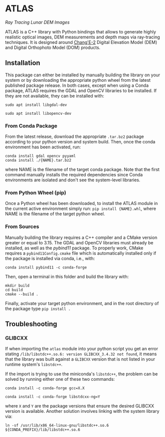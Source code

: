
# ATLAS 

_Ray Tracing Lunar DEM Images_

ATLAS is a C++ library with Python bindings that allows to generate highly realistic optical images, DEM measurements and depth maps via ray-tracing techniques. It is designed around [Chang'E-2](https://moon.bao.ac.cn/ce5web/searchOrder-ce2En.do) Digital Elevation Model (DEM) and Digital Orthophoto Model (DOM) products.


## Installation 

This package can either be installed by manually building the library on your system or by downloading the appropriate python wheel from the latest published package release. In both cases, except when using a Conda package, ATLAS requires the GDAL and OpenCV libraries to be installed. If they are not available, they can be installed with:

```
sudo apt install libgdal-dev
```
```
sudo apt install libopencv-dev
```

### From Conda Package 
From the latest release, download the appropriate `.tar.bz2` package according to your python version and system build. Then, once the conda environment has been activated, run:

```
conda install gdal opencv pyyaml
conda install ./{NAME}.tar.bz2
```

where NAME is the filename of the target conda package. Note that the first command manually installs the required dependencies since Conda environments are isolated and don't see the system-level libraries.

### From Python Wheel (pip)
Once a Python wheel has been downloaded, to install the ATLAS module in the current active environment simply run: `pip install {NAME}.whl`, where NAME is the filename of the target python wheel.

### From Sources
Manually building the library requires a C++ compiler and a CMake version greater or equal to 3.15. The GDAL and OpenCV libraries must already be installed, as well as the _pybind11_ package. To properly work, CMake requires a `pybind11Config.cmake` file which is automatically installed only if the package is installed via conda, i.e., with:

```
conda install pybind11 -c conda-forge
```

Then, open a terminal in this folder and build the library with: 
```
mkdir build 
cd build 
cmake --build .
```
Finally, activate your target python environment, and in the root directory of the package type `pip install .`

## Troubleshooting

### GLIBCXX 

If when importing the `atlas` module into your python script you get an error stating `/lib/libstdc++.so.6: version GLIBCXX_3.4.32 not found`, it means that the library was built against a `GLIBCXX` version that is not listed in your runtime system's `libstdc++`. 

If the import is trying to use the miniconda's `libstdc++`, the problem can be solved by running either one of these two commands:

```
conda install -c conda-forge gcc=X.X
```
```
conda install -c conda-forge libstdcxx-ng=Y
```

where `X` and `Y` are the package versions that ensure the desired GLIBCXX version is available. Another solution involves linking with 
the system library via: 

```
ln -sf /usr/lib/x86_64-linux-gnu/libstdc++.so.6 ${CONDA_PREFIX}/lib/libstdc++.so.6
```